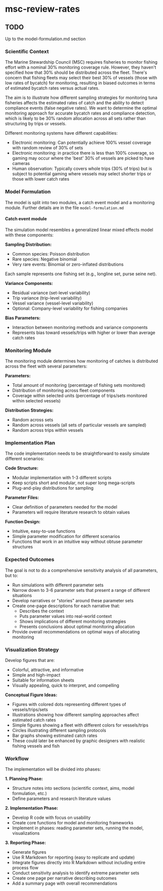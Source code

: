 # msc-review-rates

## TODO
Up to the model-formulation.md section

### Scientific Context

The Marine Stewardship Council (MSC) requires fisheries to monitor fishing effort with a nominal 30% monitoring coverage rule. However, they haven't specified how that 30% should be distributed across the fleet. There's concern that fishing fleets may select their best 30% of vessels (those with low rates of bycatch) for monitoring, resulting in biased outcomes in terms of estimated bycatch rates versus actual rates.

The aim is to illustrate how different sampling strategies for monitoring tuna fisheries affects the estimated rates of catch and the ability to detect compliance events (false negative rates). We want to determine the optimal monitoring approach for accurate bycatch rates and compliance detection, which is likely to be 30% random allocation across all sets rather than structuring by trips or vessels.

Different monitoring systems have different capabilities:
- Electronic monitoring: Can potentially achieve 100% vessel coverage with random review of 30% of sets
- Electronic monitoring: in practice there is less than 100% coverage, so gaming may occur where the 'best' 30% of vessels are picked to have cameras
- Human observation: Typically covers whole trips (30% of trips) but is subject to potential gaming where vessels may select shorter trips or those with lower catch rates

### Model Formulation

The model is split into two modules, a catch event model and a monitoring module. 
Further details are in the file `model-formulation.md`

#### Catch event module 

The simulation model resembles a generalized linear mixed effects model with these components:

**Sampling Distribution:**
- Common species: Poisson distribution
- Rare species: Negative binomial
- Very rare events: Binomial or zero-inflated distributions

Each sample represents one fishing set (e.g., longline set, purse seine net).

**Variance Components:**
- Residual variance (set-level variability)
- Trip variance (trip-level variability)
- Vessel variance (vessel-level variability)
- Optional: Company-level variability for fishing companies

**Bias Parameters:**
- Interaction between monitoring methods and variance components
- Represents bias toward vessels/trips with higher or lower than average catch rates

### Monitoring Module

The monitoring module determines how monitoring of catches is distributed across the fleet with several parameters:

**Parameters:**
- Total amount of monitoring (percentage of fishing sets monitored)
- Distribution of monitoring across fleet components
- Coverage within selected units (percentage of trips/sets monitored within selected vessels)

**Distribution Strategies:**
- Random across sets
- Random across vessels (all sets of particular vessels are sampled)
- Random across trips within vessels

### Implementation Plan

The code implementation needs to be straightforward to easily simulate different scenarios:

**Code Structure:**
- Modular implementation with 1-3 different scripts
- Keep scripts short and modular, not super long mega-scripts
- Plug-and-play distributions for sampling

**Parameter Files:**
- Clear definition of parameters needed for the model
- Parameters will require literature research to obtain values

**Function Design:**
- Intuitive, easy-to-use functions
- Simple parameter modification for different scenarios
- Functions that work in an intuitive way without obtuse parameter structures

### Expected Outcomes

The goal is not to do a comprehensive sensitivity analysis of all parameters, but to:
- Run simulations with different parameter sets
- Narrow down to 3-6 parameter sets that present a range of different situations
- Develop narratives or "stories" around these parameter sets
- Create one-page descriptions for each narrative that:
  - Describes the context
  - Puts parameter values into real-world context
  - Shows implications of different monitoring strategies
  - Presents conclusions about optimal monitoring allocation
- Provide overall recommendations on optimal ways of allocating monitoring

### Visualization Strategy

Develop figures that are:
- Colorful, attractive, and informative
- Simple and high-impact
- Suitable for information sheets
- Visually appealing, quick to interpret, and compelling

**Conceptual Figure Ideas:**
- Figures with colored dots representing different types of vessels/trips/sets
- Illustrations showing how different sampling approaches affect estimated catch rates
- Simple figures showing a fleet with different colors for vessels/trips
- Circles illustrating different sampling protocols
- Bar graphs showing estimated catch rates
- These could later be enhanced by graphic designers with realistic fishing vessels and fish

### Workflow

The implementation will be divided into phases:

**1. Planning Phase:**
- Structure notes into sections (scientific context, aims, model formulation, etc.)
- Define parameters and research literature values

**2. Implementation Phase:**
- Develop R code with focus on usability
- Create core functions for model and monitoring frameworks
- Implement in phases: reading parameter sets, running the model, visualizations

**3. Reporting Phase:**
- Generate figures
- Use R Markdown for reporting (easy to replicate and update)
- Integrate figures directly into R Markdown without including entire process flow
- Conduct sensitivity analysis to identify extreme parameter sets
- Create one page per narrative describing outcomes
- Add a summary page with overall recommendations